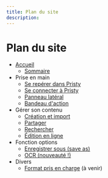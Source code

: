 ```yaml
---
title: Plan du site
description:
---
```


<!--
  Copyright 2022 - Jeci SARL - https://jeci.fr

  Permission is granted to copy, distribute and/or modify this document
  under the terms of the GNU Free Documentation License, Version 1.3
  or any later version published by the Free Software Foundation;
  with no Invariant Sections, no Front-Cover Texts, and no Back-Cover Texts.
  A copy of the license is included in the section entitled "GNU
  Free Documentation License".

  You should have received a copy of the GNU Free Documentation License
  along with this program.  If not, see http://www.gnu.org/licenses/.
-->

# Plan du site

- [Accueil](../../)
    * [Sommaire](../plan-du-site/)
- Prise en main
    * [Se repérer dans Pristy](../se-reperer)
    * [Se connecter à Pristy](../acces-compte)
    * [Panneau latéral](../panneau-lateral)
    * [Bandeau d'action](../bandeau-actions)
- Gérer son contenu
    * [Création et import](../creation-import)
    * [Partager](../partager)
    * [Rechercher](../rechercher)
    * [Édition en ligne](../edition-en-ligne)
- Fonction options
    * [Enregistrer sous (save as)](../options/save-as)
    * [OCR (nouveauté !)](../options/OCR)
- Divers
    * [Format pris en charge](../format-pris-en-charge) (à venir)
